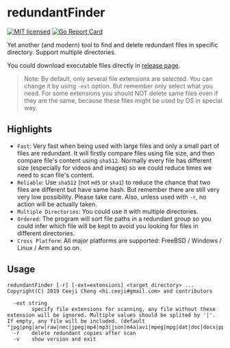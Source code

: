 # redundantFinder

[![MIT licensed][5]][6] [![Go Report Card][7]][8]

[1]: https://travis-ci.org/ceeji/redundantFinder.svg?branch=master
[2]: https://travis-ci.org/ceeji/redundantFinder
[3]: http://github-release-version.herokuapp.com/github/ceeji/redundantFinder/release.svg?style=flat
[4]: https://github.com/ceeji/redundantFinder/releases
[5]: https://img.shields.io/dub/l/vibe-d.svg
[6]: LICENSE
[7]: https://goreportcard.com/badge/github.com/ceeji/redundantFinder
[8]: https://goreportcard.com/report/github.com/ceeji/redundantFinder

Yet another (and modern) tool to find and delete redundant files in specific directory. Support multiple directories.

You could download executable files directly in [release page](https://github.com/ceeji/redundantFinder/releases).

> Note: By default, only several file extensions are selected. You can change it by using `-ext` option. But remember only select what you need. For some extensions you should NOT delete same files even if they are the same, because these files might be used by OS in special way.

## Highlights
- `Fast`: Very fast when being used with large files and only a small part of files are redundant. It will firstly compare files using file size, and then compare file's content using `sha512`. Normally every file has different size (especially for videos and images) so we could reduce times we need to scan file's content.
- `Reliable`: Use `sha512` (not `md5` or `sha1`) to reduce the chance that two files are different but have same hash. But remember there are still very very low possibility. Please take care. Also, unless used with `-r`, no action will be actually taken.
- `Multiple Directories`: You could use it with multiple directories.
- `Ordered`: The program will sort file paths in a redundant group so you could infer which file will be kept to avoid you looking for files in different directories.
- `Cross Platform`: All major platforms are supported: FreeBSD / Windows / Linux / Arm and so on.

## Usage

```shell
redundantFinder [-r] [-ext=extensions] <target_directory> ...
Copyright(C) 2019 Ceeji Cheng <hi.ceeji#gmail.com> and contributors

  -ext string
        specify file extensions for scanning, any file without these extension will be ignored. Multiple values should be splited by '|'. If empty, any file will be included. (default "jpg|png|arw|raw|nec|jpeg|mp4|mp3|json|m4a|avi|mpeg|mpg|dat|doc|docx|ppt|pptx|db|txt|zip|gz|bz|7z|tar|rar|bzip|iso|pkg|wav")
  -r    delete redundant copies after scan
  -v    show version and exit
```
